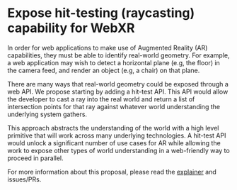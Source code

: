 # Expose hit-testing (raycasting) capability for WebXR

In order for web applications to make use of Augmented Reality (AR) capabilities, they must be able to identify real-world geometry. For example, a web application may wish to detect a horizontal plane (e.g, the floor) in the camera feed, and render an object (e.g, a chair) on that plane.

There are many ways that real-world geometry could be exposed through a web API. We propose starting by adding a hit-test API. This API would allow the developer to cast a ray into the real world and return a list of intersection points for that ray against whatever world understanding the underlying system gathers.

This approach abstracts the understanding of the world with a high level primitive that will work across many underlying technologies. A hit-test API would unlock a significant number of use cases for AR while allowing the work to expose other types of world understanding in a web-friendly way to proceed in parallel.

For more information about this proposal, please read the [explainer](hit-testing-explainer.md) and issues/PRs.
